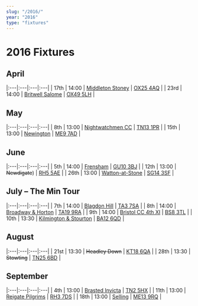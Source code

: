 ```yaml
---
slug: "/2016/"
year: "2016"
type: "fixtures"
---
```


# 2016 Fixtures

## April

|:---|:---|:---|:---|
| 17th | 14:00 | [Middleton Stoney](2016/games/middleton-stoney) | [OX25 4AQ](https//goo.gl/maps/2oHFhgW7cVt) |
| 23rd | 14:00 | [Britwell Salome](2016/games/britwell-salome) | [OX49 5LH](https://www.google.co.uk/maps/@51.6319621,-1.0333799,18z) |

## May

|:---|:---|:---|:---|
| 8th | 13:00 | [Nightwatchmen CC](2016/games/nightwatchmen) | [TN13 1PR](https://goo.gl/maps/JefoWDSusHs) |
| 15th | 13:00 | [Newington](2016/games/newington) | [ME9 7AD](https://goo.gl/maps/t473ZxQqr142) |

## June

|:---|:---|:---|:---|
| 5th | 14:00 | [Frensham](2016/games/frensham) | [GU10 3BJ](https//goo.gl/maps/xBUZvPU1vnK2) |
| 12th | 13:00 | <del>Newdigate</del>) | [RH5 5AE](http://goo.gl/maps/2RKzj) |
| 26th | 13:00 | [Watton-at-Stone](2016/games/watton-at-stone) | [SG14 3SF](https://goo.gl/maps/2oHFhgW7cVt) |

## July – The Min Tour

|:---|:---|:---|:---|
| 7th | 14:00 | [Blagdon Hill](2016/games/blagdon-hill) | [TA3 7SA](https//goo.gl/maps/H6iLZLNcja12) |
| 8th | 14:00 | [Broadway & Horton](2016/games/broadway-and-horton) | [TA19 9RA](https//goo.gl/maps/hVamJL8if6v) |
| 9th | 14:00 | [Bristol CC 4th XI](2016/games/bristol) | [BS8 3TL](http://tinyurl.com/q9t3bma) |
| 10th | 13:30 | [Kilmington & Stourton](2016/games/kilmington-and-stourton) | [BA12 6QD](https://goo.gl/maps/6q53XChZh9A2) |


## August

|:---|:---|:---|:---|
| 21st | 13:30 | <del>Headley Down</del> | [KT18 6QA](https://goo.gl/maps/pn4ojVfCN722) |
| 28th | 13:30 | <del>Stowting</del> | [TN25 6BD](https//goo.gl/maps/5KNmaMe6Wb422) |


## September

|:---|:---|:---|:---|
| 4th | 13:00 | [Brasted Invicta](2016/games/brasted-invicta) | [TN2 5HX](https://goo.gl/maps/wC8nxBrVNym) |
| 11th | 13:00 | [Reigate Pilgrims](2016/games/reigate-pilgrims) | [RH3 7DS](https//goo.gl/maps/APtKSjuaQ5v) |
| 18th | 13:00 | [Selling](2016/games/selling) | [ME13 9RQ](https//goo.gl/maps/QeLhjBkEbJr) |